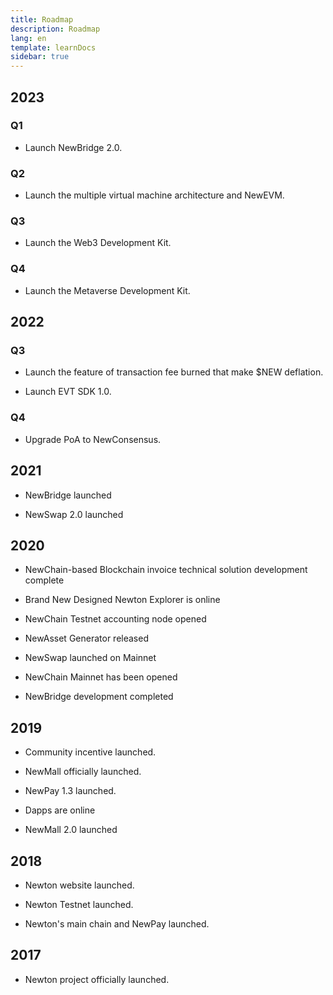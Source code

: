 ```yaml
---
title: Roadmap
description: Roadmap
lang: en
template: learnDocs
sidebar: true
---
```


## 2023

### Q1

- Launch NewBridge 2.0.

### Q2

- Launch the multiple virtual machine architecture and NewEVM.

### Q3

- Launch the Web3 Development Kit.

### Q4

- Launch the Metaverse Development Kit.

## 2022

### Q3

- Launch the feature of transaction fee burned that make $NEW deflation.

- Launch EVT SDK 1.0.

### Q4

- Upgrade PoA to NewConsensus.

## 2021

- NewBridge launched

- NewSwap 2.0 launched

## 2020

- NewChain-based Blockchain invoice technical solution development complete

- Brand New Designed Newton Explorer is online

- NewChain Testnet accounting node opened

- NewAsset Generator released

- NewSwap launched on Mainnet

- NewChain Mainnet has been opened

- NewBridge development completed

## 2019

- Community incentive launched.

- NewMall officially launched.

- NewPay 1.3 launched.

- Dapps are online

- NewMall 2.0 launched

## 2018

- Newton website launched.

- Newton Testnet launched.

- Newton's main chain and NewPay launched.

## 2017

- Newton project officially launched.
